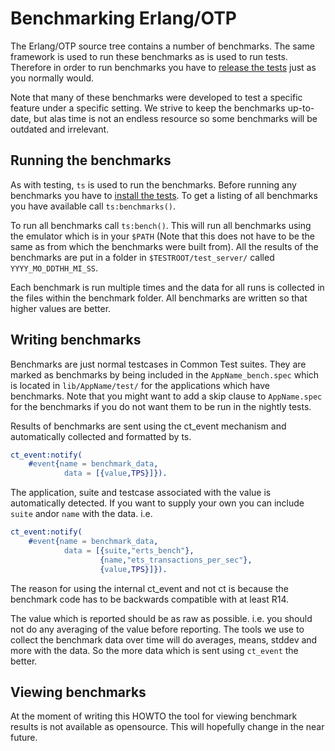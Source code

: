 Benchmarking Erlang/OTP
=======================

The Erlang/OTP source tree contains a number of benchmarks. The same framework
is used to run these benchmarks as is used to run tests. Therefore in order to
run benchmarks you have to [release the tests][] just as you normally would.

Note that many of these benchmarks were developed to test a specific feature
under a specific setting. We strive to keep the benchmarks up-to-date, but alas
time is not an endless resource so some benchmarks will be outdated and
irrelevant.

Running the benchmarks
----------------------

As with testing, `ts` is used to run the benchmarks. Before running any
benchmarks you have to [install the tests][]. To get a listing of all
benchmarks you have available call `ts:benchmarks()`.

To run all benchmarks call `ts:bench()`. This will run all benchmarks using
the emulator which is in your `$PATH` (Note that this does not have to be the
same as from which the benchmarks were built from). All the results of the
benchmarks are put in a folder in `$TESTROOT/test_server/` called
`YYYY_MO_DDTHH_MI_SS`.

Each benchmark is run multiple times and the data for all runs is collected in
the files within the benchmark folder. All benchmarks are written so that
higher values are better.

Writing benchmarks
------------------

Benchmarks are just normal testcases in Common Test suites. They are marked as
benchmarks by being included in the `AppName_bench.spec` which is located in
`lib/AppName/test/` for the applications which have benchmarks. Note that you
might want to add a skip clause to `AppName.spec` for the benchmarks if you do
not want them to be run in the nightly tests.

Results of benchmarks are sent using the ct_event mechanism and automatically
collected and formatted by ts.

```erlang
ct_event:notify(
    #event{name = benchmark_data, 
            data = [{value,TPS}]}).
```

The application, suite and testcase associated with the value is automatically
detected. If you want to supply your own you can include `suite` andor `name`
with the data. i.e.

```erlang
ct_event:notify(
    #event{name = benchmark_data, 
            data = [{suite,"erts_bench"},
                    {name,"ets_transactions_per_sec"},
                    {value,TPS}]}).
```

The reason for using the internal ct_event and not ct is because the benchmark
code has to be backwards compatible with at least R14.

The value which is reported should be as raw as possible. i.e. you should not
do any averaging of the value before reporting. The tools we use to collect the
benchmark data over time will do averages, means, stddev and more with the data.
So the more data which is sent using `ct_event` the better.

Viewing benchmarks
------------------

At the moment of writing this HOWTO the tool for viewing benchmark results is
not available as opensource. This will hopefully change in the near future.

   [release the tests]: TESTING.md#releasing-tests
   [install the tests]: TESTING.md#configuring-the-test-environment
